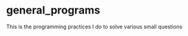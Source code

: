 general_programs
================

This is the programming practices I do to solve various small questions
